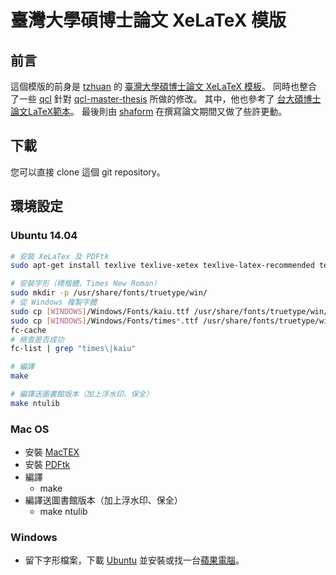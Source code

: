 臺灣大學碩博士論文 XeLaTeX 模版
==========


前言
----------

這個模版的前身是 [tzhuan](http://github.com/tzhuan) 的
[臺灣大學碩博士論文 XeLaTeX 模板](https://github.com/tzhuan/ntu-thesis)。
同時也整合了一些 [qcl](https://github.com/qcl) 針對
[qcl-master-thesis](https://github.com/qcl/qcl-master-thesis) 所做的修改。
其中，他也參考了 [台大碩博士論文LaTeX範本](https://code.google.com/p/ntu-thesis-latex-template/)。
最後則由 [shaform](https://github.com/shaform) 在撰寫論文期間又做了些許更動。


下載
----------
您可以直接 clone 這個 git repository。


環境設定
--------------
### Ubuntu 14.04

```bash
# 安裝 XeLaTex 及 PDFtk
sudo apt-get install texlive texlive-xetex texlive-latex-recommended texlive-latex-extra texlive-bibtex-extra texlive-science texlive-humanities pdftk

# 安裝字形（標楷體、Times New Roman）
sudo mkdir -p /usr/share/fonts/truetype/win/ 
# 從 Windows 複製字體
sudo cp [WINDOWS]/Windows/Fonts/kaiu.ttf /usr/share/fonts/truetype/win/
sudo cp [WINDOWS]/Windows/Fonts/times*.ttf /usr/share/fonts/truetype/win/
fc-cache
# 檢查是否成功
fc-list | grep "times\|kaiu"

# 編譯
make

# 編譯送圖書館版本（加上浮水印、保全）
make ntulib
```

### Mac OS

* 安裝 [MacTEX](https://tug.org/mactex/)
* 安裝 [PDFtk](http://www.pdflabs.com/tools/pdftk-server/)
* 編譯
    * make
* 編譯送圖書館版本（加上浮水印、保全）
    * make ntulib

### Windows

* 留下字形檔案，下載 [Ubuntu](http://www.ubuntu.com/) 並安裝或找一台[蘋果電腦](http://www.apple.com/tw/mac/)。
